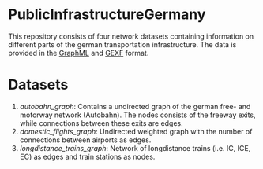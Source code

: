 # PublicInfrastructureGermany

This repository consists of four network datasets 
containing information on different parts of the 
german transportation infrastructure. The data is
provided in the [GraphML](http://graphml.graphdrawing.org/) and [GEXF](http://gexf.net/) format.

# Datasets

1. *autobahn_graph*: Contains a undirected graph of the german free- and motorway network (Autobahn). The nodes consists of the freeway exits, while connections between these exits are edges.
2. *domestic_flights_graph*: Undirected weighted graph with the number of connections between airports as edges.
3. *longdistance_trains_graph*: Network of longdistance trains (i.e. IC, ICE, EC) as edges and train stations as nodes.



 
